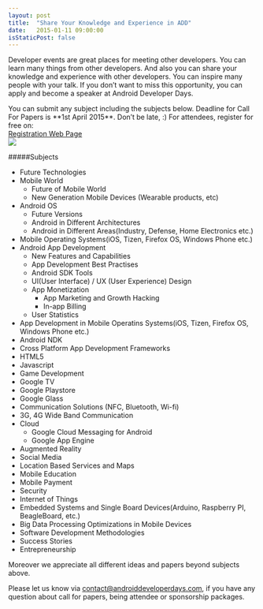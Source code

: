 ```yaml
---
layout: post
title:  "Share Your Knowledge and Experience in ADD"
date:   2015-01-11 09:00:00
isStaticPost: false
---
```


Developer events are great places for meeting other developers. You can learn many things from other developers. And also you can share your knowledge and experience with other developers. You can inspire many people with your talk. If you don’t want to miss this opportunity, you can apply and become a speaker at Android Developer Days. 
<div class="clearfix"></div>
You can submit any subject including the subjects below. Deadline for Call For Papers is **1st April 2015**. Don’t be late, :) For attendees, register for free on:
<div class="clearfix"></div>
<a href="http://www.eventbrite.com/e/android-developer-days-2015-registration-14846274607" class="btn btn-primary waves-effect waves-button waves-light waves-float horizontal-center" target="blank">Registration Web Page</a>
<div class="clearfix"></div>

<img class="img-responsive" src="{{ site.baseurl_root }}/img/posts/share-your-knowledge.jpg"/>

#####Subjects

* Future Technologies
* Mobile World
  * Future of Mobile World
  * New Generation Mobile Devices (Wearable products, etc)
* Android OS
  * Future Versions
  * Android in Different Architectures
  * Android in Different Areas(Industry, Defense, Home Electronics etc.)
* Mobile Operating Systems(iOS, Tizen, Firefox OS, Windows Phone etc.)
* Android App Development
  * New Features and Capabilities
  * App Development Best Practises
  * Android SDK Tools
  * UI(User Interface) / UX (User Experience) Design
  * App Monetization
    * App Marketing and Growth Hacking
    * In-app Billing
  * User Statistics
* App Development in Mobile Operatins Systems(iOS, Tizen, Firefox OS, Windows Phone etc.)
* Android NDK
* Cross Platform App Development Frameworks
* HTML5
* Javascript
* Game Development
* Google TV
* Google Playstore
* Google Glass
* Communication Solutions (NFC, Bluetooth, Wi-fi)
* 3G, 4G Wide Band Communication
* Cloud
  * Google Cloud Messaging for Android
  * Google App Engine
* Augmented Reality
* Social Media
* Location Based Services and Maps
* Mobile Education
* Mobile Payment
* Security
* Internet of Things
* Embedded Systems and Single Board Devices(Arduino, Raspberry PI, BeagleBoard, etc.)
* Big Data Processing Optimizations in Mobile Devices
* Software Development Methodologies
* Success Stories
* Entrepreneurship

Moreover we appreciate all different ideas and papers beyond subjects above.

Please let us know via <a href="mailto:contact@androiddeveloperdays.com">contact@androiddeveloperdays.com</a>, if you have any question about call for papers, being attendee or sponsorship packages.